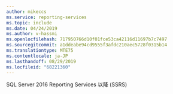 ```yaml
---
author: mikeccs
ms.service: reporting-services
ms.topic: include
ms.date: 04/24/2019
ms.author: v-hassmi
ms.openlocfilehash: 717950766d10f01fce53ca42116d11697b7c7497
ms.sourcegitcommit: a1ddeabe94cd9555f3afdc210aec5728f0315b14
ms.translationtype: MTE75
ms.contentlocale: ja-JP
ms.lasthandoff: 08/29/2019
ms.locfileid: "68221360"
---
```

SQL Server 2016 Reporting Services 以降 (SSRS)
